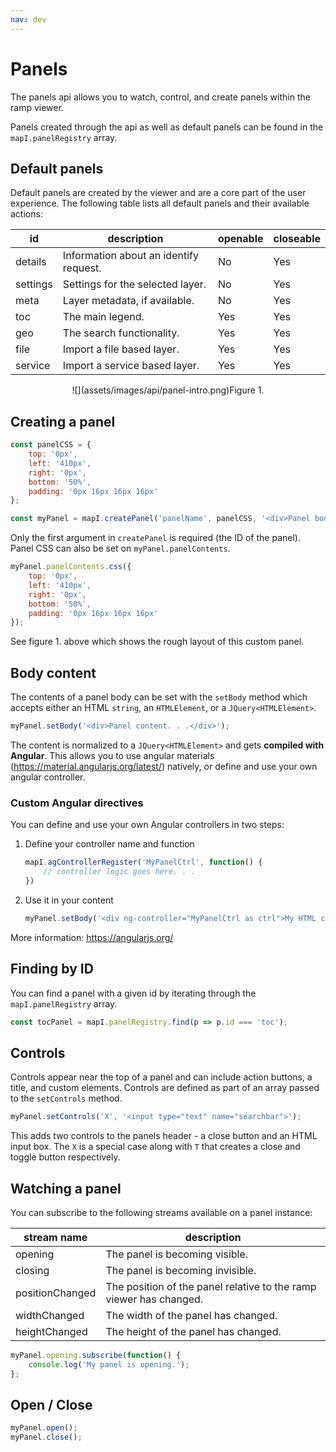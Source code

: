 ```yaml
---
nav: dev
---
```


# Panels

The panels api allows you to watch, control, and create panels within the ramp viewer.

Panels created through the api as well as default panels can be found in the `mapI.panelRegistry` array. 


## Default panels
Default panels are created by the viewer and are a core part of the user experience. The following table lists all default panels and their available actions:

| id       	| description                            	| openable 	| closeable 	|
|----------	|----------------------------------------	|----------	|-----------	|
| details  	| Information about an identify request. 	| No       	| Yes       	|
| settings 	| Settings for the selected layer.       	| No       	| Yes       	|
| meta     	| Layer metadata, if available.          	| No       	| Yes       	|
| toc      	| The main legend.                       	| Yes      	| Yes       	|
| geo      	| The search functionality.              	| Yes      	| Yes       	|
| file     	| Import a file based layer.             	| Yes      	| Yes       	|
| service  	| Import a service based layer.          	| Yes      	| Yes       	|

<p align="center">
  ![](assets/images/api/panel-intro.png)Figure 1.
</p>


## Creating a panel
```js
const panelCSS = {
    top: '0px',
    left: '410px',
    right: '0px',
    bottom: '50%',
    padding: '0px 16px 16px 16px'
};

const myPanel = mapI.createPanel('panelName', panelCSS, '<div>Panel body HTML.</div>');
```

Only the first argument in `createPanel` is required (the ID of the panel). Panel CSS can also be set on `myPanel.panelContents`.

```js
myPanel.panelContents.css({
    top: '0px',
    left: '410px',
    right: '0px',
    bottom: '50%',
    padding: '0px 16px 16px 16px'
});
```

See figure 1. above which shows the rough layout of this custom panel. 

## Body content
The contents of a panel body can be set with the `setBody` method which accepts either an HTML `string`, an `HTMLElement`, or a `JQuery<HTMLElement>`.

```js
myPanel.setBody('<div>Panel content. . .</div>');
```

The content is normalized to a `JQuery<HTMLElement>` and gets **compiled with Angular**. This allows you to use angular materials (https://material.angularjs.org/latest/) natively, or define and use your own angular controller.

### Custom Angular directives
You can define and use your own Angular controllers in two steps:

1. Define your controller name and function
    ```js
    mapI.agControllerRegister('MyPanelCtrl', function() {
        // controller logic goes here. . .
    })
    ```
2. Use it in your content
   ```js
   myPanel.setBody('<div ng-controller="MyPanelCtrl as ctrl">My HTML content</div>');
   ```

More information: https://angularjs.org/

## Finding by ID

You can find a panel with a given id by iterating through the `mapI.panelRegistry` array.

```js
const tocPanel = mapI.panelRegistry.find(p => p.id === 'toc');
```

## Controls
Controls appear near the top of a panel and can include action buttons, a title, and custom elements. Controls are defined as part of an array passed to the `setControls` method. 


```js
myPanel.setControls('X', '<input type="text" name="searchbar">');
```

This adds two controls to the panels header - a close button and an HTML input box. The `X` is a special case along with `T` that creates a close and toggle button respectively.


## Watching a panel

You can subscribe to the following streams available on a panel instance: 

| stream name     	| description                                                        	|
|-----------------	|--------------------------------------------------------------------	|
| opening         	| The panel is becoming visible.                                     	|
| closing         	| The panel is becoming invisible.                                   	|
| positionChanged 	| The position of the panel relative to the ramp viewer has changed. 	|
| widthChanged    	| The width of the panel has changed.                                	|
| heightChanged   	| The height of the panel has changed.                               	|

```js
myPanel.opening.subscribe(function() {
    console.log('My panel is opening.');
};
```

## Open / Close

```js
myPanel.open();
myPanel.close();
```